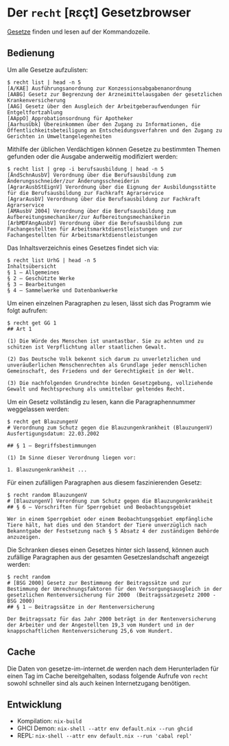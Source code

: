 # Der `recht` [ʀɛçt] Gesetzbrowser
[Gesetze](https://www.gesetze-im-internet.de/) finden und lesen auf der Kommandozeile.

## Bedienung
Um alle Gesetze aufzulisten:

    $ recht list | head -n 5
    [A/KAE] Ausführungsanordnung zur Konzessionsabgabenanordnung
    [AABG] Gesetz zur Begrenzung der Arzneimittelausgaben der gesetzlichen Krankenversicherung
    [AAG] Gesetz über den Ausgleich der Arbeitgeberaufwendungen für Entgeltfortzahlung
    [AAppO] Approbationsordnung für Apotheker
    [AarhusÜbk] Übereinkommen über den Zugang zu Informationen, die Öffentlichkeitsbeteiligung an Entscheidungsverfahren und den Zugang zu Gerichten in Umweltangelegenheiten

Mithilfe der üblichen Verdächtigen können Gesetze zu bestimmten Themen gefunden oder die Ausgabe anderweitig modifiziert werden:

    $ recht list | grep -i berufsausbildung | head -n 5
    [ÄndSchnAusbV] Verordnung über die Berufsausbildung zum Änderungsschneider/zur Änderungsschneiderin
    [AgrarAusbStEignV] Verordnung über die Eignung der Ausbildungsstätte für die Berufsausbildung zur Fachkraft Agrarservice
    [AgrarAusbV] Verordnung über die Berufsausbildung zur Fachkraft Agrarservice
    [AMAusbV 2004] Verordnung über die Berufsausbildung zum Aufbereitungsmechaniker/zur Aufbereitungsmechanikerin
    [ArbMDFAngAusbV] Verordnung über die Berufsausbildung zum Fachangestellten für Arbeitsmarktdienstleistungen und zur Fachangestellten für Arbeitsmarktdienstleistungen

Das Inhaltsverzeichnis eines Gesetzes findet sich via:

    $ recht list UrhG | head -n 5
    Inhaltsübersicht
    § 1 – Allgemeines
    § 2 – Geschützte Werke
    § 3 – Bearbeitungen
    § 4 – Sammelwerke und Datenbankwerke

Um einen einzelnen Paragraphen zu lesen, lässt sich das Programm wie folgt aufrufen:

    $ recht get GG 1
    ## Art 1

    (1) Die Würde des Menschen ist unantastbar. Sie zu achten und zu schützen ist Verpflichtung aller staatlichen Gewalt.

    (2) Das Deutsche Volk bekennt sich darum zu unverletzlichen und unveräußerlichen Menschenrechten als Grundlage jeder menschlichen Gemeinschaft, des Friedens und der Gerechtigkeit in der Welt.

    (3) Die nachfolgenden Grundrechte binden Gesetzgebung, vollziehende Gewalt und Rechtsprechung als unmittelbar geltendes Recht.

Um ein Gesetz vollständig zu lesen, kann die Paragraphennummer weggelassen werden:

    $ recht get BlauzungenV
    # Verordnung zum Schutz gegen die Blauzungenkrankheit (BlauzungenV)
    Ausfertigungsdatum: 22.03.2002

    ## § 1 – Begriffsbestimmungen

    (1) Im Sinne dieser Verordnung liegen vor:

    1. Blauzungenkrankheit ...

Für einen zufälligen Paragraphen aus diesem faszinierenden Gesetz:

    $ recht random BlauzungenV
    # [BlauzungenV] Verordnung zum Schutz gegen die Blauzungenkrankheit
    ## § 6 – Vorschriften für Sperrgebiet und Beobachtungsgebiet

    Wer in einem Sperrgebiet oder einem Beobachtungsgebiet empfängliche Tiere hält, hat dies und den Standort der Tiere unverzüglich nach Bekanntgabe der Festsetzung nach § 5 Absatz 4 der zuständigen Behörde anzuzeigen.

Die Schranken dieses einen Gesetzes hinter sich lassend, können auch zufällige Paragraphen aus der gesamten Gesetzeslandschaft angezeigt werden:


    $ recht random
    # [BSG 2000] Gesetz zur Bestimmung der Beitragssätze und zur Bestimmung der Umrechnungsfaktoren für den Versorgungsausgleich in der gesetzlichen Rentenversicherung für 2000  (Beitragssatzgesetz 2000 - BSG 2000)
    ## § 1 – Beitragssätze in der Rentenversicherung

    Der Beitragssatz für das Jahr 2000 beträgt in der Rentenversicherung der Arbeiter und der Angestellten 19,3 vom Hundert und in der knappschaftlichen Rentenversicherung 25,6 vom Hundert.

## Cache

Die Daten von gesetze-im-internet.de werden nach dem Herunterladen für einen Tag im Cache bereitgehalten, sodass folgende Aufrufe von `recht` sowohl schneller sind als auch keinen Internetzugang benötigen.

## Entwicklung
- Kompilation: `nix-build`
- GHCI Demon: `nix-shell --attr env default.nix --run ghcid`
- REPL: `nix-shell --attr env default.nix --run 'cabal repl'`
